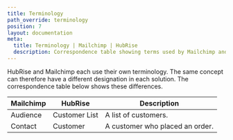 ```yaml
---
title: Terminology
path_override: terminology
position: 7
layout: documentation
meta:
  title: Terminology | Mailchimp | HubRise
  description: Correspondence table showing terms used by Mailchimp and those used on HubRise for the same concept. Connect apps and synchronise your data.
---
```


HubRise and Mailchimp each use their own terminology. The same concept can therefore have a different designation in each solution. The correspondence table below shows these differences.

| Mailchimp | HubRise       | Description                     |
| --------- | ------------- | ------------------------------- |
| Audience  | Customer List | A list of customers.            |
| Contact   | Customer      | A customer who placed an order. |
